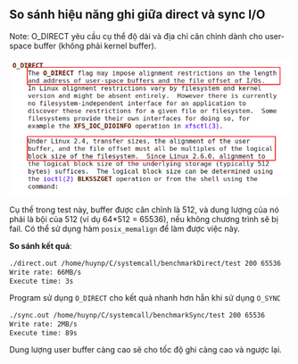 ## So sánh hiệu năng ghi giữa direct và sync I/O

Note: O_DIRECT yêu cầu cụ thể độ dài và địa chỉ căn chỉnh dành cho user-space buffer (không phải kernel buffer).

![](https://github.com/huynp1999/huynp/blob/master/pic/storage/directman.png)

Cụ thể trong test này, buffer được căn chỉnh là 512, và dung lượng của nó phải là bội của 512 (ví dụ 64*512 = 65536), nếu không chương trình sẽ bị fail.
Có thể sử dụng hàm `posix_memalign` để làm được việc này.

**So sánh kết quả**:

    ./direct.out /home/huynp/C/systemcall/benchmarkDirect/test 200 65536
    Write rate: 66MB/s
    Execute time: 3s

Program sử dụng `O_DIRECT` cho kết quả nhanh hơn hẳn khi sử dụng `O_SYNC`

    ./sync.out /home/huynp/C/systemcall/benchmarkSync/test 200 65536
    Write rate: 2MB/s
    Execute time: 89s
    
Dung lượng user buffer càng cao sẽ cho tốc độ ghi càng cao và ngược lại.
